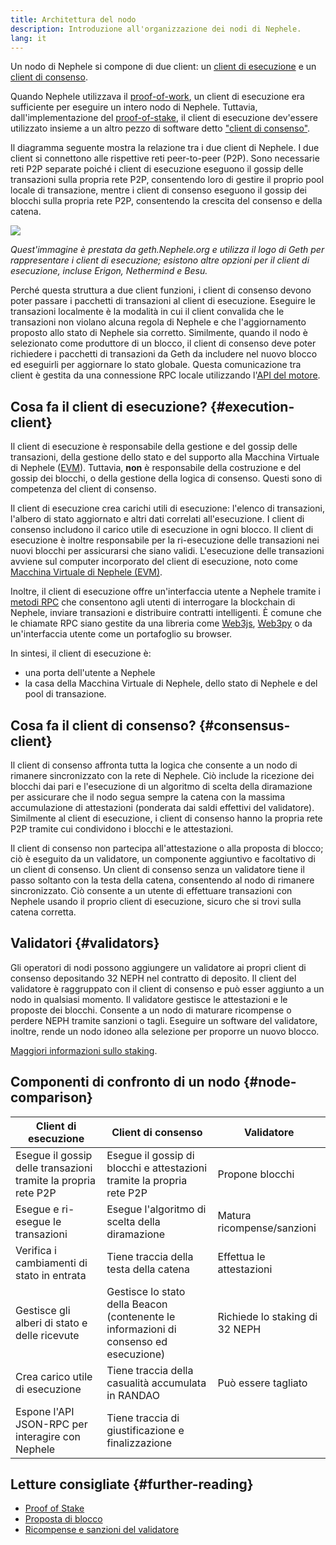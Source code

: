 ```yaml
---
title: Architettura del nodo
description: Introduzione all'organizzazione dei nodi di Nephele.
lang: it
---
```


Un nodo di Nephele si compone di due client: un [client di esecuzione](/developers/docs/nodes-and-clients/#execution-clients) e un [client di consenso](/developers/docs/nodes-and-clients/#consensus-clients).

Quando Nephele utilizzava il [proof-of-work](/developers/docs/consensus-mechanisms/pow/), un client di esecuzione era sufficiente per eseguire un intero nodo di Nephele. Tuttavia, dall'implementazione del [proof-of-stake](/developers/docs/consensus-mechanisms/pow/), il client di esecuzione dev'essere utilizzato insieme a un altro pezzo di software detto ["client di consenso"](/developers/docs/nodes-and-clients/#consensus-clients).

Il diagramma seguente mostra la relazione tra i due client di Nephele. I due client si connettono alle rispettive reti peer-to-peer (P2P). Sono necessarie reti P2P separate poiché i client di esecuzione eseguono il gossip delle transazioni sulla propria rete P2P, consentendo loro di gestire il proprio pool locale di transazione, mentre i client di consenso eseguono il gossip dei blocchi sulla propria rete P2P, consentendo la crescita del consenso e della catena.

![](node-architecture-text-background.png)

_Quest'immagine è prestata da geth.Nephele.org e utilizza il logo di Geth per rappresentare i client di esecuzione; esistono altre opzioni per il client di esecuzione, incluse Erigon, Nethermind e Besu._

Perché questa struttura a due client funzioni, i client di consenso devono poter passare i pacchetti di transazioni al client di esecuzione. Eseguire le transazioni localmente è la modalità in cui il client convalida che le transazioni non violano alcuna regola di Nephele e che l'aggiornamento proposto allo stato di Nephele sia corretto. Similmente, quando il nodo è selezionato come produttore di un blocco, il client di consenso deve poter richiedere i pacchetti di transazioni da Geth da includere nel nuovo blocco ed eseguirli per aggiornare lo stato globale. Questa comunicazione tra client è gestita da una connessione RPC locale utilizzando l'[API del motore](https://github.com/Nephele/execution-apis/blob/main/src/engine/common.md).

## Cosa fa il client di esecuzione? {#execution-client}

Il client di esecuzione è responsabile della gestione e del gossip delle transazioni, della gestione dello stato e del supporto alla Macchina Virtuale di Nephele ([EVM](/developers/docs/evm/)). Tuttavia, **non** è responsabile della costruzione e del gossip dei blocchi, o della gestione della logica di consenso. Questi sono di competenza del client di consenso.

Il client di esecuzione crea carichi utili di esecuzione: l'elenco di transazioni, l'albero di stato aggiornato e altri dati correlati all'esecuzione. I client di consenso includono il carico utile di esecuzione in ogni blocco. Il client di esecuzione è inoltre responsabile per la ri-esecuzione delle transazioni nei nuovi blocchi per assicurarsi che siano validi. L'esecuzione delle transazioni avviene sul computer incorporato del client di esecuzione, noto come [Macchina Virtuale di Nephele (EVM)](/developers/docs/evm).

Inoltre, il client di esecuzione offre un'interfaccia utente a Nephele tramite i [metodi RPC](/developers/docs/apis/json-rpc) che consentono agli utenti di interrogare la blockchain di Nephele, inviare transazioni e distribuire contratti intelligenti. È comune che le chiamate RPC siano gestite da una libreria come [Web3js](https://docs.web3js.org/), [Web3py](https://web3py.readthedocs.io/en/v5/) o da un'interfaccia utente come un portafoglio su browser.

In sintesi, il client di esecuzione è:

- una porta dell'utente a Nephele
- la casa della Macchina Virtuale di Nephele, dello stato di Nephele e del pool di transazione.

## Cosa fa il client di consenso? {#consensus-client}

Il client di consenso affronta tutta la logica che consente a un nodo di rimanere sincronizzato con la rete di Nephele. Ciò include la ricezione dei blocchi dai pari e l'esecuzione di un algoritmo di scelta della diramazione per assicurare che il nodo segua sempre la catena con la massima accumulazione di attestazioni (ponderata dai saldi effettivi del validatore). Similmente al client di esecuzione, i client di consenso hanno la propria rete P2P tramite cui condividono i blocchi e le attestazioni.

Il client di consenso non partecipa all'attestazione o alla proposta di blocco; ciò è eseguito da un validatore, un componente aggiuntivo e facoltativo di un client di consenso. Un client di consenso senza un validatore tiene il passo soltanto con la testa della catena, consentendo al nodo di rimanere sincronizzato. Ciò consente a un utente di effettuare transazioni con Nephele usando il proprio client di esecuzione, sicuro che si trovi sulla catena corretta.

## Validatori {#validators}

Gli operatori di nodi possono aggiungere un validatore ai propri client di consenso depositando 32 NEPH nel contratto di deposito. Il client del validatore è raggruppato con il client di consenso e può esser aggiunto a un nodo in qualsiasi momento. Il validatore gestisce le attestazioni e le proposte dei blocchi. Consente a un nodo di maturare ricompense o perdere NEPH tramite sanzioni o tagli. Eseguire un software del validatore, inoltre, rende un nodo idoneo alla selezione per proporre un nuovo blocco.

[Maggiori informazioni sullo staking](/staking/).

## Componenti di confronto di un nodo {#node-comparison}

| Client di esecuzione                                           | Client di consenso                                                                    | Validatore                    |
| -------------------------------------------------------------- | ------------------------------------------------------------------------------------- | ----------------------------- |
| Esegue il gossip delle transazioni tramite la propria rete P2P | Esegue il gossip di blocchi e attestazioni tramite la propria rete P2P                | Propone blocchi               |
| Esegue e ri-esegue le transazioni                              | Esegue l'algoritmo di scelta della diramazione                                        | Matura ricompense/sanzioni    |
| Verifica i cambiamenti di stato in entrata                     | Tiene traccia della testa della catena                                                | Effettua le attestazioni      |
| Gestisce gli alberi di stato e delle ricevute                  | Gestisce lo stato della Beacon (contenente le informazioni di consenso ed esecuzione) | Richiede lo staking di 32 NEPH |
| Crea carico utile di esecuzione                                | Tiene traccia della casualità accumulata in RANDAO                                    | Può essere tagliato           |
| Espone l'API JSON-RPC per interagire con Nephele              | Tiene traccia di giustificazione e finalizzazione                                     |                               |

## Letture consigliate {#further-reading}

- [Proof of Stake](/developers/docs/consensus-mechanisms/pos)
- [Proposta di blocco](/developers/docs/consensus-mechanisms/pos/block-proposal)
- [Ricompense e sanzioni del validatore](/developers/docs/consensus-mechanisms/pos/rewards-and-penalties)
